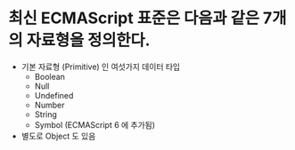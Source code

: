 # 최신 ECMAScript 표준은 다음과 같은 7개의 자료형을  정의한다.

+ 기본 자료형 (Primitive) 인 여섯가지 데이터 타입
    + Boolean
    + Null
    + Undefined
    + Number
    + String
    + Symbol (ECMAScript 6 에 추가됨)
+ 별도로 Object 도 있음